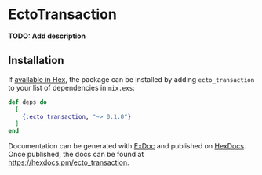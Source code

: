 # EctoTransaction

**TODO: Add description**

## Installation

If [available in Hex](https://hex.pm/docs/publish), the package can be installed
by adding `ecto_transaction` to your list of dependencies in `mix.exs`:

```elixir
def deps do
  [
    {:ecto_transaction, "~> 0.1.0"}
  ]
end
```

Documentation can be generated with [ExDoc](https://github.com/elixir-lang/ex_doc)
and published on [HexDocs](https://hexdocs.pm). Once published, the docs can
be found at <https://hexdocs.pm/ecto_transaction>.

